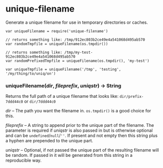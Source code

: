 unique-filename
===============

Generate a unique filename for use in temporary directories or caches.

```
var uniqueFilename = require('unique-filename')

// returns something like: /tmp/912ec803b2ce49e4a541068d495ab570
var randomTmpfile = uniqueFilename(os.tmpdir())

// returns something like: /tmp/my-test-912ec803b2ce49e4a541068d495ab570
var randomPrefixedTmpfile = uniqueFilename(os.tmpdir(), 'my-test')

var uniqueTmpfile = uniqueFilename('/tmp', 'testing', '/my/thing/to/uniq/on')
```

### uniqueFilename(*dir*, *fileprefix*, *uniqstr*) → String

Returns the full path of a unique filename that looks like:
`dir/prefix-7ddd44c0`
or `dir/7ddd44c0`

*dir* – The path you want the filename in. `os.tmpdir()` is a good choice for this.

*fileprefix* – A string to append prior to the unique part of the filename.
The parameter is required if *uniqstr* is also passed in but is otherwise
optional and can be `undefined`/`null`/`''`. If present and not empty
then this string plus a hyphen are prepended to the unique part.

*uniqstr* – Optional, if not passed the unique part of the resulting
filename will be random.  If passed in it will be generated from this string
in a reproducible way.
